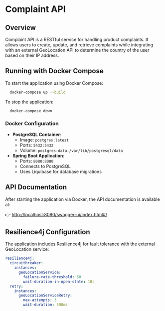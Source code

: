 # Complaint API

## Overview
Complaint API is a RESTful service for handling product complaints. It allows users to create, update, and retrieve complaints while integrating with an external GeoLocation API to determine the country of the user based on their IP address.

## Running with Docker Compose
To start the application using Docker Compose:

```bash
  docker-compose up --build
```

To stop the application:

```bash
  docker-compose down
```

### Docker Configuration
- **PostgreSQL Container**:
    - Image: `postgres:latest`
    - Ports: `5432:5432`
    - Volume: `postgres-data:/var/lib/postgresql/data`
- **Spring Boot Application**:
    - Ports: `8080:8080`
    - Connects to PostgreSQL
    - Uses Liquibase for database migrations
  
## API Documentation
After starting the application via Docker, the API documentation is available at:

👉 [http://localhost:8080/swagger-ui/index.html#/](http://localhost:8080/swagger-ui/index.html#/)

## Resilience4j Configuration
The application includes Resilience4j for fault tolerance with the external GeoLocation service:

```yaml
resilience4j:
  circuitbreaker:
    instances:
      geoLocationService:
        failure-rate-threshold: 50
        wait-duration-in-open-state: 10s
  retry:
    instances:
      geoLocationServiceRetry:
        max-attempts: 3
        wait-duration: 500ms
```

